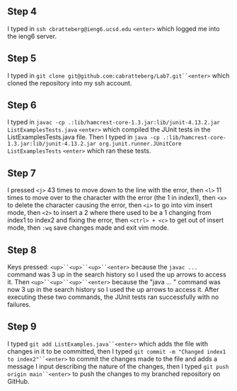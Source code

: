 ## Step 4
I typed in `ssh cbratteberg@ieng6.ucsd.edu` `<enter>` which logged me into the ieng6 server.

## Step 5
I typed in `git clone git@github.com:cabratteberg/Lab7.git``<enter>` which cloned the repository into my ssh account.

## Step 6
I typed in `javac -cp .:lib/hamcrest-core-1.3.jar:lib/junit-4.13.2.jar ListExamplesTests.java` `<enter>` which compiled the JUnit tests in the ListExamplesTests.java file. 
Then I typed in `java -cp .:lib/hamcrest-core-1.3.jar:lib/junit-4.13.2.jar org.junit.runner.JUnitCore ListExamplesTests` `<enter>` which ran these tests. 

## Step 7
I pressed `<j>` 43 times to move down to the line with the error, then `<l>` 11 times to move over to the character with the error (the 1 in index1), then `<x>` to delete the character
causing the error, then `<i>` to go into vim insert mode, then `<2>` to insert a 2 where there used to be a 1 changing from index1 to index2 and fixing the error,
then `<ctrl> + <c>` to get out of insert mode, then `:wq` save changes made and exit vim mode.

## Step 8
Keys pressed: `<up>``<up>``<up>``<enter>` because the `javac ... ` command was 3 up in the search history so I used the up arrows to access it. Then `<up>``<up>``<up>``<enter>`
because the "java ... " command was now 3 up in the search history so I used the up arrows to access it. After executing these two commands, the JUnit tests ran successfully with no failures. 

## Step 9
I typed `git add ListExamples.java``<enter>` which adds the file with changes in it to be committed, then I typed `git commit -m "Changed index1 to index2"``<enter>` to commit the changes made to the file and adds a message I input describing the nature of the changes,  then I typed `git push origin main``<enter>` to push the changes to my branched repository on GitHub.
